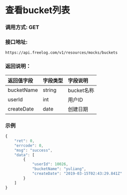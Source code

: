 # 查看bucket列表

### 调用方式: GET

### 接口地址:

```
https://api.freelog.com/v1/resources/mocks/buckets
```


### 返回说明：

| 返回值字段 | 字段类型 | 字段说明 |
| :--- | :--- | :--- |
| bucketName | string | bucket名称|
| userId | int | 用户ID|
| createDate | date | 创建日期 |


### 示例

```js
{
    "ret": 0,
    "errcode": 0,
    "msg": "success",
    "data": [
        {
            "userId": 10026,
            "bucketName": "yuliang",
            "createDate": "2019-03-15T02:43:29.841Z"
        }
    ]
}
```

